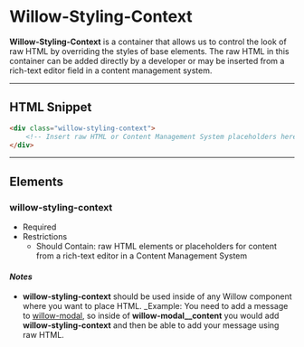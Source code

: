 # **Willow-Styling-Context**

**Willow-Styling-Context** is a container that allows us to control the look of raw HTML by overriding the styles of base elements.  The raw HTML in this container can be added directly by a developer or may be inserted from a rich-text editor field in a content management system.

---

## HTML Snippet

```html
<div class="willow-styling-context">
    <!-- Insert raw HTML or Content Management System placeholders here -->
</div>
```

---

## Elements

### willow-styling-context

- Required
- Restrictions
  - Should Contain: raw HTML elements or placeholders for content from a rich-text editor in a Content Management System

#### _Notes_

- **willow-styling-context** should be used inside of any Willow component where you want to place HTML. _Example: You need to add a message to [willow-modal](../modal), so inside of **willow-modal__content** you would add **willow-styling-context** and then be able to add your message using raw HTML. 
